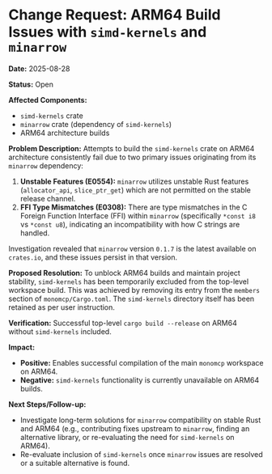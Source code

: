 # Change Request: ARM64 Build Issues with `simd-kernels` and `minarrow`

**Date:** 2025-08-28

**Status:** Open

**Affected Components:**
*   `simd-kernels` crate
*   `minarrow` crate (dependency of `simd-kernels`)
*   ARM64 architecture builds

**Problem Description:**
Attempts to build the `simd-kernels` crate on ARM64 architecture consistently fail due to two primary issues originating from its `minarrow` dependency:
1.  **Unstable Features (E0554):** `minarrow` utilizes unstable Rust features (`allocator_api`, `slice_ptr_get`) which are not permitted on the stable release channel.
2.  **FFI Type Mismatches (E0308):** There are type mismatches in the C Foreign Function Interface (FFI) within `minarrow` (specifically `*const i8` vs `*const u8`), indicating an incompatibility with how C strings are handled.

Investigation revealed that `minarrow` version `0.1.7` is the latest available on `crates.io`, and these issues persist in that version.

**Proposed Resolution:**
To unblock ARM64 builds and maintain project stability, `simd-kernels` has been temporarily excluded from the top-level workspace build. This was achieved by removing its entry from the `members` section of `monomcp/Cargo.toml`. The `simd-kernels` directory itself has been retained as per user instruction.

**Verification:**
Successful top-level `cargo build --release` on ARM64 without `simd-kernels` included.

**Impact:**
*   **Positive:** Enables successful compilation of the main `monomcp` workspace on ARM64.
*   **Negative:** `simd-kernels` functionality is currently unavailable on ARM64 builds.

**Next Steps/Follow-up:**
*   Investigate long-term solutions for `minarrow` compatibility on stable Rust and ARM64 (e.g., contributing fixes upstream to `minarrow`, finding an alternative library, or re-evaluating the need for `simd-kernels` on ARM64).
*   Re-evaluate inclusion of `simd-kernels` once `minarrow` issues are resolved or a suitable alternative is found.
